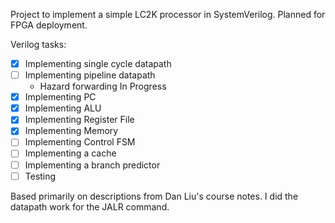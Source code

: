 Project to implement a simple LC2K processor in SystemVerilog. Planned for FPGA deployment.

Verilog tasks:
- [x] Implementing single cycle datapath
- [ ] Implementing pipeline datapath
  - Hazard forwarding In Progress
- [x] Implementing PC
- [x] Implementing ALU
- [x] Implementing Register File
- [x] Implementing Memory
- [ ] Implementing Control FSM
- [ ] Implementing a cache
- [ ] Implementing a branch predictor
- [ ] Testing

Based primarily on descriptions from Dan Liu's course notes. 
I did the datapath work for the JALR command.
